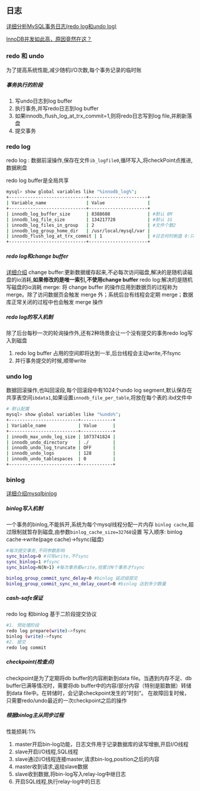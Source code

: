 ## 日志

[详细分析MySQL事务日志(redo log和undo log)](https://www.cnblogs.com/f-ck-need-u/archive/2018/05/08/9010872.html)

[InnoDB并发如此高，原因竟然在这？](https://mp.weixin.qq.com/s/R3yuitWpHHGWxsUcE0qIRQ)


### redo 和 undo
为了提高系统性能,减少随机I/O次数,每个事务记录的临时账

##### 事务执行的阶段

1. 写undo日志到log buffer
2. 执行事务,并写redo日志到log buffer
3. 如果innodb_flush_log_at_trx_commit=1,则将redo日志写到log file,并刷新落盘
4. 提交事务

### redo log

redo log : 数据前滚操作,保存在文件`ib_logfile0`,循环写入,将checkPoint点推进,数据刷盘

redo log buffer是全局共享

```bash
mysql> show global variables like "%innodb_log%";
+-----------------------------+----------------------+
| Variable_name               | Value                |
+-----------------------------+----------------------+
| innodb_log_buffer_size      | 8388608              | #默认 8M
| innodb_log_file_size        | 134217728            | #默认 1G
| innodb_log_files_in_group   | 2                    | #文件个数2
| innodb_log_group_home_dir   | /usr/local/mysql/var |
| innodb_flush_log_at_trx_commit | 1                 | #日志何时刷盘 0:只更新buffer 1:fsync刷盘 2:write(page cache)
+-----------------------------+----------------------+
```

##### redo log和change buffer
[详细介绍](https://www.cnblogs.com/virgosnail/p/10454150.html)
change buffer:更新数据缓存起来,不必每次访问磁盘,解决的是随机读磁盘的io消耗,**如果修改的是唯一索引,不使用change buffer**
redo log:解决的是随机写磁盘的io消耗
merge: 将  change  buffer 的操作应用到数据页的过程称为 merge。除了访问数据页会触发 merge 外；系统后台有线程会定期 merge；数据库正常关闭的过程中也会触发 merge 操作

#####  redo log的写入机制

除了后台每秒一次的轮询操作外,还有2种场景会让一个没有提交的事务redo log写入到磁盘
1. redo log buffer 占用的空间即将达到一半,后台线程会主动write,不fsync
2. 并行事务提交的时候,顺带write

### undo log

数据回滚操作,也叫回滚段,每个回滚段中有1024个undo log segment,默认保存在共享表空间`ibdata1`,如果设置`innodb_file_per_table`,将放在每个表的.ibd文件中

```bash
# 默认配置
mysql> show global variables like "%undo%";
+--------------------------+------------+
| Variable_name            | Value      |
+--------------------------+------------+
| innodb_max_undo_log_size | 1073741824 |
| innodb_undo_directory    | ./         |
| innodb_undo_log_truncate | OFF        |
| innodb_undo_logs         | 128        |
| innodb_undo_tablespaces  | 0          |
+--------------------------+------------+

```

### binlog

[详细介绍mysqlbinlog](http://blog.chinaunix.net/uid-25266990-id-3359560.html)

##### binlog写入机制
一个事务的binlog,不能拆开,系统为每个mysql线程分配一片内存 `binlog cache`,超过限制就暂存到磁盘,由参数`binlog_cache_size=32768`设置
写入顺序: binlog cache->write(page cache)->fsync(磁盘)
```bash
#每次提交事务,不同参数影响
sync_binlog=0 #只写write,不fsync
sync_binlog=1 #fsync
sync_binlog=N(N>1) #每次事务都write,但累计N个事务才fsync
```
```bash
binlog_group_commit_sync_delay=0 #binlog 延迟组提交
binlog_group_commit_sync_no_delay_count=0 #binlog 达到多少数量
```
##### cash-safe保证
redo log 和binlog 基于二阶段提交协议
```bash
#1. 预处理阶段
redo log prepare(write)->fsync
binlog (write)->fsync
#2. 提交
redo log commit
```

##### checkpoint(检查点)
checkpoint是为了定期将db buffer的内容刷新到data file。当遇到内存不足、db buffer已满等情况时，需要将db buffer中的内容/部分内容（特别是脏数据）转储到data file中。在转储时，会记录checkpoint发生的”时刻“。
在故障回复时候，只需要redo/undo最近的一次checkpoint之后的操作

##### 根据binlog主从同步过程
性能损耗:1%

1. master开启bin-log功能，日志文件用于记录数据库的读写增删,开启I/O线程
2. slave开启I/O线程,SQL线程
3. slave通过I/O线程连接master,请求bin-log,position之后的内容
4. master收到请求,返给slave数据
5. slave收到数据,将bin-log写入relay-log中继日志
6. 开启SQL线程,执行relay-log中的日志